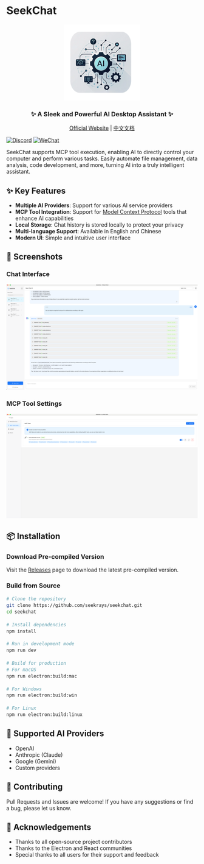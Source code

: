 # SeekChat

<div align="center">
  <img src="public/assets/logo/logo.png" alt="SeekChat Logo" width="200" />
  <h3>✨ A Sleek and Powerful AI Desktop Assistant ✨</h3>
  <p>
    <a href="https://www.seekrays.com/chat" target="_blank">Official Website</a> |
    <a href="README_zh-cn.md">中文文档</a>
  </p>
</div>


[![Discord](https://img.shields.io/badge/Discord-Join%20Chat-blue?logo=discord&logoColor=white)](https://discord.gg/qbaNshaq)
[![WeChat](https://img.shields.io/badge/WeChat-Join%20Group-brightgreen?logo=wechat&logoColor=white)](https://seekrays.com/chat/zh-cn/docs/contacts/)

SeekChat supports MCP tool execution, enabling AI to directly control your computer and perform various tasks. Easily automate file management, data analysis, code development, and more, turning AI into a truly intelligent assistant.


## ✨ Key Features

- **Multiple AI Providers**: Support for various AI service providers
- **MCP Tool Integration**: Support for [Model Context Protocol](https://github.com/mccpros/model-context-protocol) tools that enhance AI capabilities
- **Local Storage**: Chat history is stored locally to protect your privacy
- **Multi-language Support**: Available in English and Chinese
- **Modern UI**: Simple and intuitive user interface

## 🌠 Screenshots

### Chat Interface
![Chat Interface](docs/screenshot/screenshot-chat.png)

### MCP Tool Settings
![MCP Tool Settings](docs/screenshot/screenshot-setting-mcp.png)

## 📦 Installation

### Download Pre-compiled Version

Visit the [Releases](https://github.com/seekrays/seekchat/releases) page to download the latest pre-compiled version.

### Build from Source

```bash
# Clone the repository
git clone https://github.com/seekrays/seekchat.git
cd seekchat

# Install dependencies
npm install

# Run in development mode
npm run dev

# Build for production
# For macOS
npm run electron:build:mac

# For Windows
npm run electron:build:win

# For Linux
npm run electron:build:linux
```

## 🔌 Supported AI Providers

- OpenAI
- Anthropic (Claude)
- Google (Gemini)
- Custom providers

## 🤝 Contributing

Pull Requests and Issues are welcome! If you have any suggestions or find a bug, please let us know.

## 🙏 Acknowledgements

- Thanks to all open-source project contributors
- Thanks to the Electron and React communities
- Special thanks to all users for their support and feedback

